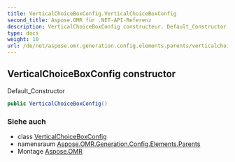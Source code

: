 ```yaml
---
title: VerticalChoiceBoxConfig.VerticalChoiceBoxConfig
second_title: Aspose.OMR für .NET-API-Referenz
description: VerticalChoiceBoxConfig constructeur. Default_Constructor
type: docs
weight: 10
url: /de/net/aspose.omr.generation.config.elements.parents/verticalchoiceboxconfig/verticalchoiceboxconfig/
---
```

## VerticalChoiceBoxConfig constructor

Default_Constructor

```csharp
public VerticalChoiceBoxConfig()
```

### Siehe auch

* class [VerticalChoiceBoxConfig](../)
* namensraum [Aspose.OMR.Generation.Config.Elements.Parents](../../verticalchoiceboxconfig/)
* Montage [Aspose.OMR](../../../)


